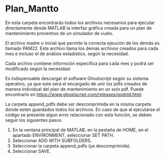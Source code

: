 # Plan_Mantto

En esta carpeta encontrarás todos los archivos necesarios para ejecutar directamente desde MATLAB la interfaz gráfica creada para un plan de mantenimiento preventivo de un simulador de vuelo.

El archivo madre o inicial que permite la correcta ejeución de los demás es llamado PAM22. Este archivo llama los demás archivos creados para cada mes e incluso el de análisis estadístico, según la necesidad.

Cada archivo contiene informción especifica para cada mes y podrá ser modificado según la necesidad.

Es indispensable descargar el software Ghostscript según su sistema operativo, ya que este será el encargado de unir los pdfs creados de manera individual del plan de mantenimiento en un solo pdf. Puede encontrarlo en https://www.ghostscript.com/releases/gsdnld.html

La carpeta append_pdfs debe ser descomprimida en la misma carpeta donde esten guardados todos los archivos. En caso de que al ejecutarse el código se presente algun error relacionado con esta función, se deben seguir los siguientes pasos.
1. En la ventana principal de MATLAB, en la pestaña de HOME, en el apartado ENVIRONMENT, seleccionar SET PATH.
2. Seleccionar ADD WITH SUBFOLDERS.
3. Seleccionar la carpeta append_pdfs (ya descomprimida).
4. Seleccionar SAVE.

